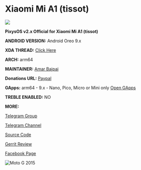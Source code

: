 # Xiaomi Mi A1 (tissot)
![
](https://github.com/PixysOS/Pixys_doc/blob/pie/Logo.png?raw=true)

**PixysOS v2.x Official for Xiaomi Mi A1 (tissot)**

**ANDROID VERSION:** Android Oreo 9.x 

**XDA THREAD:** [Click Here](https://forum.xda-developers.com/mi-a1/development/unofficial-pixys-os-t3845454)

**ARCH:** arm64

**MAINTAINER:** [Amar Bajpai](https://t.me/amarbajpai)

**Donations URL:** [Paypal](http://paypal.me/bajpaiamar)

**GApps:** arm64 - 9.x - Nano, Pico, Micro or Mini only [Open GApps](https://opengapps.org)

**TREBLE ENABLED:** NO

**MORE:**

[Telegram Group](https://t.me/pixysos_chat)

[Telegram Channel](https://t.me/pixysos)

[Source Code](https://github.com/PixysOS)

[Gerrit Review](http://gerrit.pixysos.org)

[Facebook Page](https://www.facebook.com/PixysOS/)

![Moto G 2015](https://wiki.lineageos.org/images/devices/tissot.png)
